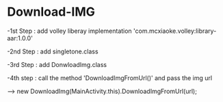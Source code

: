 # Download-IMG
-1st Step : add volley liberay 
implementation 'com.mcxiaoke.volley:library-aar:1.0.0'

-2nd Step : add singletone.class

-3rd Step : add DonwloadImg.class

-4th step : call the method 'DownloadImgFromUrl()' and pass the img url 

--> new DownloadImg(MainActivity.this).DownloadImgFromUrl(url);

